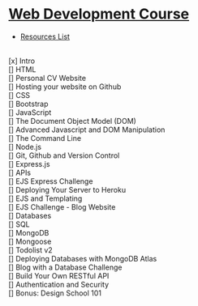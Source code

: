 # [Web Development Course](https://www.udemy.com/course/the-complete-web-development-bootcamp/)

 -  [Resources List](https://www.appbrewery.co/p/web-development-course-resources/)

<br> [x] Intro 
<br> [] HTML 
<br> [] Personal CV Website
<br> [] Hosting your website on Github
<br> [] CSS
<br> [] Bootstrap
<br> [] JavaScript
<br> [] The Document Object Model (DOM)
<br> [] Advanced Javascript and DOM Manipulation
<br> [] The Command Line
<br> [] Node.js
<br> [] Git, Github and Version Control
<br> [] Express.js
<br> [] APIs
<br> [] EJS Express Challenge
<br> [] Deploying Your Server to Heroku
<br> [] EJS and Templating
<br> [] EJS Challenge - Blog Website
<br> [] Databases
<br> [] SQL
<br> [] MongoDB
<br> [] Mongoose
<br> [] Todolist v2
<br> [] Deploying Databases with MongoDB Atlas
<br> [] Blog with a Database Challenge
<br> [] Build Your Own RESTful API
<br> [] Authentication and Security
<br> [] Bonus: Design School 101
 
##


